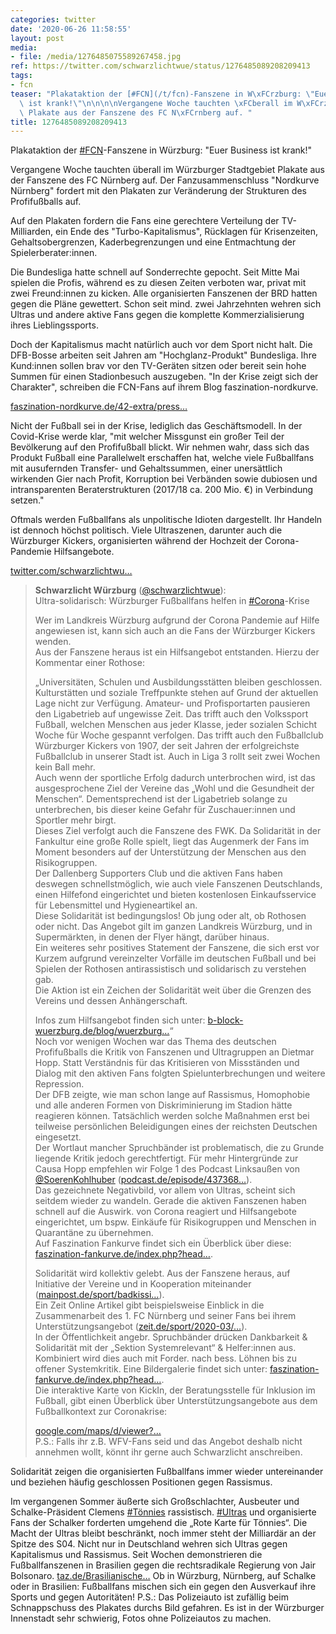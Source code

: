 ```yaml
---
categories: twitter
date: '2020-06-26 11:58:55'
layout: post
media:
- file: /media/1276485075589267458.jpg
ref: https://twitter.com/schwarzlichtwue/status/1276485089208209413
tags:
- fcn
teaser: "Plakataktion der [#FCN](/t/fcn)-Fanszene in W\xFCrzburg: \"Euer Business\
  \ ist krank!\"\n\n\n\nVergangene Woche tauchten \xFCberall im W\xFCrzburger Stadtgebiet\
  \ Plakate aus der Fanszene des FC N\xFCrnberg auf. "
title: 1276485089208209413
---
```

Plakataktion der [#FCN](/t/fcn)-Fanszene in Würzburg: "Euer Business ist krank!"



Vergangene Woche tauchten überall im Würzburger Stadtgebiet Plakate aus der Fanszene des FC Nürnberg auf. 
Der Fanzusammenschluss "Nordkurve Nürnberg" fordert mit den Plakaten zur Veränderung der Strukturen des Profifußballs auf.



Auf den Plakaten fordern die Fans eine gerechtere Verteilung der TV-Milliarden, ein Ende des "Turbo-Kapitalismus", Rücklagen für Krisenzeiten,
Gehaltsobergrenzen, Kaderbegrenzungen und eine Entmachtung der Spielerberater:innen.



Die Bundesliga hatte schnell auf Sonderrechte gepocht. Seit Mitte Mai spielen die Profis, während es zu diesen Zeiten verboten war, privat mit zwei Freund:innen zu kicken.
Alle organisierten Fanszenen der BRD hatten gegen die Pläne gewettert. Schon seit mind. zwei Jahrzehnten wehren sich Ultras und andere aktive Fans gegen die komplette Kommerzialisierung ihres Lieblingssports.



Doch der Kapitalismus macht natürlich auch vor dem Sport nicht halt.
Die DFB-Bosse arbeiten seit Jahren am "Hochglanz-Produkt" Bundesliga. Ihre Kund:innen sollen brav vor den TV-Geräten sitzen oder bereit sein hohe Summen für einen Stadionbesuch auszugeben.
"In der Krise zeigt sich der Charakter", schreiben die FCN-Fans auf ihrem Blog faszination-nordkurve.



[faszination-nordkurve.de/42-extra/press…](http://faszination-nordkurve.de/42-extra/presseschau/1988-in-der-krise-beweist-sich-der-charakter)



Nicht der Fußball sei in der Krise, lediglich das Geschäftsmodell.
In der Covid-Krise werde klar, "mit welcher Missgunst ein großer Teil der Bevölkerung auf den Profifußball blickt. Wir nehmen wahr, dass sich das Produkt Fußball eine Parallelwelt erschaffen hat, welche viele Fußballfans mit ausufernden Transfer- und Gehaltssummen, einer unersättlich wirkenden Gier nach Profit, Korruption bei Verbänden sowie dubiosen und intransparenten Beraterstrukturen (2017/18 ca. 200 Mio. €) in Verbindung setzen."



Oftmals werden Fußballfans als unpolitische Idioten dargestellt.
Ihr Handeln ist dennoch höchst politisch. Viele Ultraszenen, darunter auch die Würzburger Kickers, organisierten während der Hochzeit der Corona-Pandemie Hilfsangebote.

[twitter.com/schwarzlichtwu…](https://twitter.com/schwarzlichtwue/status/1245802669547171840?s=19)
> <b>Schwarzlicht Würzburg</b> ([@schwarzlichtwue](https://twitter.com/schwarzlichtwue)):  
>Ultra-solidarisch: Würzburger Fußballfans helfen in [#Corona](/t/corona)-Krise  
>  
>  
>  
>Wer im Landkreis Würzburg aufgrund der Corona Pandemie auf Hilfe angewiesen ist, kann sich auch an die Fans der Würzburger Kickers wenden.   
>Aus der Fanszene heraus ist ein Hilfsangebot entstanden. Hierzu der Kommentar einer Rothose:  
>  
>  
>  
>„Universitäten, Schulen und Ausbildungsstätten bleiben geschlossen.  
>Kulturstätten und soziale Treffpunkte stehen auf Grund der aktuellen Lage nicht zur Verfügung. Amateur- und Profisportarten pausieren den Ligabetrieb auf ungewisse Zeit. Das trifft auch den Volkssport Fußball, welchen Menschen aus jeder Klasse, jeder sozialen Schicht   
> Woche für Woche gespannt verfolgen. Das trifft auch den Fußballclub Würzburger Kickers von 1907, der seit Jahren der erfolgreichste Fußballclub in unserer Stadt ist. Auch in Liga 3 rollt seit zwei Wochen kein Ball mehr.  
>Auch wenn der sportliche Erfolg dadurch unterbrochen wird, ist das ausgesprochene Ziel der Vereine das „Wohl und die Gesundheit der Menschen“. Dementsprechend ist der Ligabetrieb solange zu unterbrechen, bis dieser keine Gefahr für Zuschauer:innen und Sportler mehr birgt.  
>Dieses Ziel verfolgt auch die Fanszene des FWK. Da Solidarität in der Fankultur eine große Rolle spielt, liegt das Augenmerk der Fans im Moment besonders auf der Unterstützung der Menschen aus den Risikogruppen.  
>Der Dallenberg Supporters Club und die aktiven Fans haben deswegen schnellstmöglich, wie auch viele Fanszenen Deutschlands, einen Hilfefond eingerichtet und bieten kostenlosen Einkaufsservice für Lebensmittel und Hygieneartikel an.  
>Diese Solidarität ist bedingungslos! Ob jung oder alt, ob Rothosen oder nicht. Das Angebot gilt im ganzen Landkreis Würzburg, und in Supermärkten, in denen der Flyer hängt, darüber hinaus.  
>Ein weiteres sehr positives Statement der Fanszene, die sich erst vor Kurzem aufgrund vereinzelter Vorfälle im deutschen Fußball und bei Spielen der Rothosen antirassistisch und solidarisch zu verstehen gab.  
>Die Aktion ist ein Zeichen der Solidarität weit über die Grenzen des Vereins und dessen Anhängerschaft.  
>  
>  
>  
>Infos zum Hilfsangebot finden sich unter: [b-block-wuerzburg.de/blog/wuerzburg…](https://b-block-wuerzburg.de/blog/wuerzburg-haelt-zusammen/)“  
>Noch vor wenigen Wochen war das Thema des deutschen Profifußballs die Kritik von Fanszenen und Ultragruppen an Dietmar Hopp. Statt Verständnis für das Kritisieren von Missständen und Dialog mit den aktiven Fans folgten Spielunterbrechungen und weitere Repression.  
>Der DFB zeigte, wie man schon lange auf Rassismus, Homophobie und alle anderen Formen von Diskriminierung im Stadion hätte reagieren können. Tatsächlich werden solche Maßnahmen erst bei teilweise persönlichen Beleidigungen eines der reichsten Deutschen eingesetzt.  
>Der Wortlaut mancher Spruchbänder ist problematisch, die zu Grunde liegende Kritik jedoch gerechtfertigt. Für mehr Hintergründe zur Causa Hopp empfehlen wir Folge 1 des Podcast Linksaußen von [@SoerenKohlhuber](https://twitter.com/SoerenKohlhuber) ([podcast.de/episode/437368…](https://www.podcast.de/episode/437368347/Episode%2B%25231%2BHopp%252C%2BHopp%252C%2BHopp%2Bim%2BSchweinsgalopp%2Bdurch%2Bdie%2Berste%2BFolge%2Bvom%2B06.03.2020/)).  
>Das gezeichnete Negativbild, vor allem von Ultras, scheint sich seitdem wieder zu wandeln. Gerade die aktiven Fanszenen haben schnell auf die Auswirk. von Corona reagiert und Hilfsangebote eingerichtet, um bspw. Einkäufe für Risikogruppen und Menschen in Quarantäne zu übernehmen.  
>Auf Faszination Fankurve findet sich ein Überblick über diese: [faszination-fankurve.de/index.php?head…](https://www.faszination-fankurve.de/index.php?head=Hilfsangebote-von-Fan-amp-Ultraszenen-im-Ueberblick&folder=sites&site=news_detail&news_id=21590).  
>  
>Solidarität wird kollektiv gelebt. Aus der Fanszene heraus, auf Initiative der Vereine und in Kooperation miteinander ([mainpost.de/sport/badkissi…](https://www.mainpost.de/sport/badkissingen/badkissingenif/sport/exklusiv/ein-grandioses-bad-kissinger-teamwork;art513511,10427947)).  
>Ein Zeit Online Artikel gibt beispielsweise Einblick in die Zusammenarbeit des 1. FC Nürnberg und seiner Fans bei ihrem Unterstützungsangebot ([zeit.de/sport/2020-03/…](https://www.zeit.de/sport/2020-03/nuernberg-einkaufshelfer-corona-fussball)).  
>In der Öffentlichkeit angebr. Spruchbänder drücken Dankbarkeit &amp; Solidarität mit der „Sektion Systemrelevant“ &amp; Helfer:innen aus. Kombiniert wird dies auch mit Forder. nach bess. Löhnen bis zu offener Systemkritik. Eine Bildergalerie findet sich unter: [faszination-fankurve.de/index.php?head…](https://www.faszination-fankurve.de/index.php?head=Ultragruppen-mit-Spruchbaendern-an-Krankenhaeusern&folder=sites&site=news_detail&news_id=21600).  
>Die interaktive Karte von KickIn, der Beratungsstelle für Inklusion im Fußball, gibt einen Überblick über Unterstützungsangebote aus dem Fußballkontext zur Coronakrise:  
>  
>[google.com/maps/d/viewer?…](https://www.google.com/maps/d/viewer?mid=13o_eiaI5lmWkbrqVw5Budf3JNB0Cycso&ll=50.8567710051613%2C10.827907449999998&z=5)  
>P.S.: Falls ihr z.B. WFV-Fans seid und das Angebot deshalb nicht annehmen wollt, könnt ihr gerne auch Schwarzlicht anschreiben.  


Solidarität zeigen die organisierten Fußballfans immer wieder untereinander und beziehen häufig geschlossen Positionen gegen Rassismus. 



Im vergangenen Sommer äußerte sich Großschlachter, Ausbeuter und Schalke-Präsident Clemens [#Tönnies](/t/tönnies) rassistisch.
[#Ultras](/t/ultras) und organisierte Fans der Schalker forderten umgehend die „Rote Karte für Tönnies“. Die Macht der Ultras bleibt beschränkt, noch immer steht der Milliardär an der Spitze des S04.
Nicht nur in Deutschland wehren sich Ultras gegen Kapitalismus und Rassismus. Seit Wochen demonstrieren die Fußballfanszenen in Brasilien gegen die rechtsradikale Regierung von Jair Bolsonaro. [taz.de/Brasilianische…](https://taz.de/Brasilianische-Fans-im-Widerstand/!5686498/)
Ob in Würzburg, Nürnberg, auf Schalke oder in Brasilien: Fußballfans mischen sich ein gegen den Ausverkauf ihre Sports und gegen Autoritäten!
P.S.: Das Polizeiauto ist zufällig beim Schnappschuss des Plakates durchs Bild gefahren. Es ist in der Würzburger Innenstadt sehr schwierig, Fotos ohne Polizeiautos zu machen.